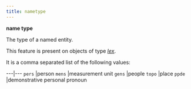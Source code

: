 ```yaml
---
title: nametype
---
```


**name type**

The type of a named entity.

This feature is present on objects of type [*lex*](otype).

It is a comma separated list of the following values:

---|---
`pers`   |person
`mens`   |measurement unit
`gens`   |people
`topo`   |place
`ppde`   |demonstrative personal pronoun

